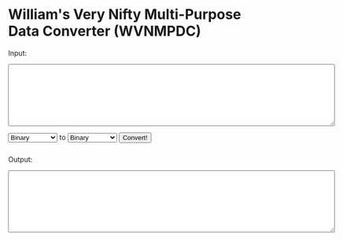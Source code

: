 # William's Very Nifty Multi-Purpose Data Converter (WVNMPDC)

Input:
<textarea id="converter-input" name="converter-input" rows="8" cols="80"></textarea>

<div id="converter-options">
  <select name="converter-input-type" id="converter-input-type">
    <option value="binary">Binary</option>
    <option value="octal">Octal</option>
    <option value="hexadecimal">Hexadecimal</option>
    <option value="ascii">ASCII</option>
    <option value="utf8">UTF-8</option>
  </select>
  <p style="display: inline-block">to</p>
  <!-- make sure you copy/paste this over! -->
  <select name="converter-output-type" id="converter-output-type">
    <option value="binary">Binary</option>
    <option value="octal">Octal</option>
    <option value="hexadecimal">Hexadecimal</option>
    <option value="ascii">ASCII</option>
    <option value="utf8">UTF-8</option>
  </select>
  <input id="converter-button" type="button" onclick="data_converter()" value="Convert!"></input>
</div>

Output:
<textarea id="converter-output" name="converter-output" rows="8" cols="80"></textarea>